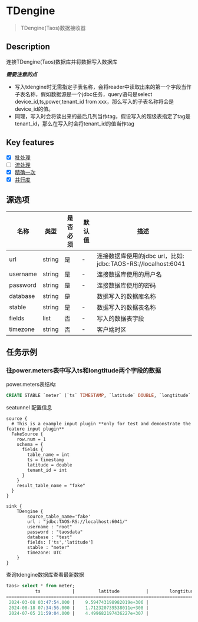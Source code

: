 # TDengine

> TDengine(Taos)数据接收器

## Description

连接TDengine(Taos)数据库并将数据写入数据库

***需要注意的点***

+ 写入tdengine时无需指定子表名称，会将reader中读取出来的第一个字段当作子表名称，假如数据源是一个jdbc任务，query语句是select device_id,ts,power,tenant_id from xxx，那么写入的子表名称将会是device_id的值。
+ 同理，写入时会将读出来的最后几列当作tag，假设写入的超级表指定了tag是tenant_id，那么在写入时会将tenant_id的值当作tag

## Key features

- [x] [批处理](../../concept/connector-v2-features.md)
- [ ] [流处理](../../concept/connector-v2-features.md)
- [x] [精确一次](../../concept/connector-v2-features.md)
- [x] [并行度](../../concept/connector-v2-features.md)

## 源选项

| 名称       | 类型     | 是否必须	 | 默认值 | 描述                                                 |
|----------|--------|-------|---------------|----------------------------------------------------|
| url      | string | 是     | -             | 连接数据库使用的jdbc url，比如: jdbc:TAOS-RS://localhost:6041 |
| username | string | 是     | -             | 连接数据库使用的用户名                                        |
| password | string | 是     | -             | 连接数据库使用的密码                                         |
| database | string | 是     |               | 数据写入的数据库名称                                         |
| stable   | string | 是     | -             | 数据写入的数据表名称                                         |
| fields   | list   | 否     | -             | 写入的数据表字段                                           |
| timezone | string | 否     | -             | 客户端时区                                              | 

## 任务示例

### 往power.meters表中写入ts和longtitude两个字段的数据

power.meters表结构:

```sql
CREATE STABLE `meter` (`ts` TIMESTAMP, `latitude` DOUBLE, `longtitude` DOUBLE) TAGS (`tenant_id` INT)
```
seatunnel 配置信息
```hocon
source {
  # This is a example input plugin **only for test and demonstrate the feature input plugin**
  FakeSource {
    row.num = 1
    schema = {
      fields {
        table_name = int
        ts = timestamp
        latitude = double
        tenant_id = int
      }
    }
    result_table_name = "fake"
  }
}

sink {
    TDengine {
        source_table_name='fake'
        url : "jdbc:TAOS-RS://localhost:6041/"
        username : "root"
        password : "taosdata"
        database : "test"
        fields: ['ts','latitude']
        stable : "meter"
        timezone: UTC
    }
}
```
查询tdengine数据库查看最新数据

```sql
taos> select * from meter;
           ts            |         latitude          |        longtitude         |  tenant_id  |
================================================================================================
 2024-03-08 03:47:54.000 |    9.594743198982019e+306 |                      NULL |  1215981593 |
 2024-08-18 07:34:56.000 |    1.712320739538011e+308 |                      NULL |  1965348204 |
 2024-07-05 21:59:04.000 |    4.499682197436227e+307 |                      NULL |   203469706 |
```

